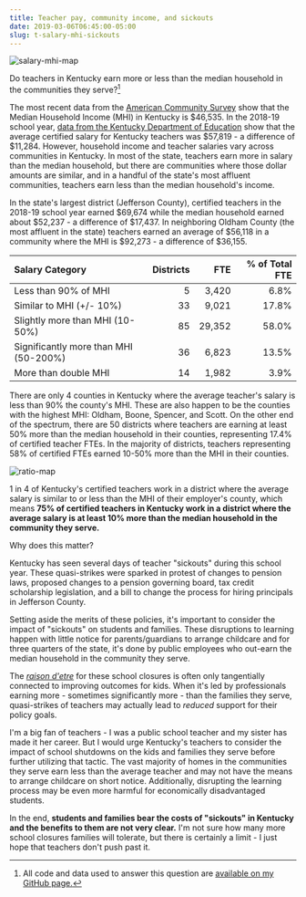 ```yaml
---
title: Teacher pay, community income, and sickouts
date: 2019-03-06T06:45:00-05:00
slug: t-salary-mhi-sickouts
---
```


![salary-mhi-map](/files/salary_mhi_map.png)

Do teachers in Kentucky earn more or less than the median household in the communities they serve?[^1]

The most recent data from the [American Community Survey](https://factfinder.census.gov/faces/nav/jsf/pages/index.xhtml) show that the Median Household Income (MHI) in Kentucky is $46,535. In the 2018-19 school year, [data from the Kentucky Department of Education](https://education.ky.gov/districts/FinRept/Pages/School%20District%20Personnel%20Information.aspx ) show that the average certified salary for Kentucky teachers was $57,819 - a difference of $11,284. However, household income and teacher salaries vary across communities in Kentucky. In most of the state, teachers earn more in salary than the median household, but there are communities where those dollar amounts are similar, and in a handful of the state's most affluent communities, teachers earn less than the median household's income.

In the state's largest district (Jefferson County), certified teachers in the 2018-19 school year earned $69,674 while the median household earned about $52,237 - a difference of $17,437. In neighboring Oldham County (the most affluent in the state) teachers earned an average of $56,118 in a community where the MHI is $92,273 - a difference of $36,155.

| Salary Category                         | Districts | FTE | % of Total FTE|
|:-----------------|-----:|-----:|------:|
| Less than 90% of MHI                     |   5 |   3,420 |    6.8% |
| Similar to MHI (+/- 10%)                 |   33|   9,021 |    17.8% |
| Slightly more than MHI (10-50%)          |   85|  29,352 |    58.0% |
| Significantly more than MHI (50-200%)    |   36|   6,823 |    13.5% |
| More than double MHI                     |   14|   1,982 |    3.9% |

There are only 4 counties in Kentucky where the average teacher's salary is less than 90% the county's MHI. These are also happen to be the counties with the highest MHI: Oldham, Boone, Spencer, and Scott. On the other end of the spectrum, there are 50 districts where teachers are earning at least 50% more than the median household in their counties, representing 17.4% of certified teacher FTEs. In the majority of districts, teachers representing 58% of certified FTEs earned 10-50% more than the MHI in their counties.

![ratio-map](/files/ratio_map.png)

1 in 4 of Kentucky's certified teachers work in a district where the average salary is similar to or less than the MHI of their employer's county, which means **75% of certified teachers in Kentucky work in a district where the average salary is at least 10% more than the median household in the community they serve.**

Why does this matter? 

Kentucky has seen several days of teacher "sickouts" during this school year. These quasi-strikes were sparked in protest of changes to pension laws, proposed changes to a pension governing board, tax credit scholarship legislation, and a bill to change the process for hiring principals in Jefferson County. 

Setting aside the merits of these policies, it's important to consider the impact of "sickouts" on students and families. These disruptions to learning happen with little notice for parents/guardians to arrange childcare and for three quarters of the state, it's done by public employees who out-earn the median household in the community they serve. 

The [*raison d'etre*](https://en.wiktionary.org/wiki/raison_d%27être) for these school closures is often only tangentially connected to improving outcomes for kids. When it's led by professionals earning more - sometimes significantly more - than the families they serve, quasi-strikes of teachers may actually lead to *reduced* support for their policy goals. 

I'm a big fan of teachers - I was a public school teacher and my sister has made it her career. But I would urge Kentucky's teachers to consider the impact of school shutdowns on the kids and families they serve before further utilizing that tactic. The vast majority of homes in the communities they serve earn less than the average teacher and may not have the means to arrange childcare on short notice. Additionally, disrupting the learning process may be even more harmful for economically disadvantaged students. 

In the end, **students and families bear the costs of "sickouts" in Kentucky and the benefits to them are not very clear.** I'm not sure how many more school closures families will tolerate, but there is certainly a limit - I just hope that teachers don't push past it. 

[^1]: All code and data used to answer this question are [available on my GitHub page.](https://github.com/alspur/ky-mhi-teacher-salary)
